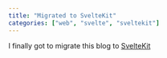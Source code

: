 ```yaml
---
title: "Migrated to SvelteKit"
categories: ["web", "svelte", "sveltekit"]
---
```


I finally got to migrate this blog to [SvelteKit](https://kit.svelte.dev/)